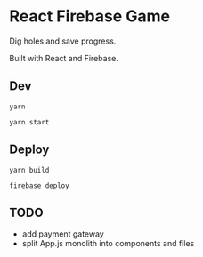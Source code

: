 # React Firebase Game

Dig holes and save progress.

Built with React and Firebase.

## Dev

```
yarn

yarn start
```

## Deploy

```
yarn build

firebase deploy
```

## TODO

- add payment gateway
- split App.js monolith into components and files
